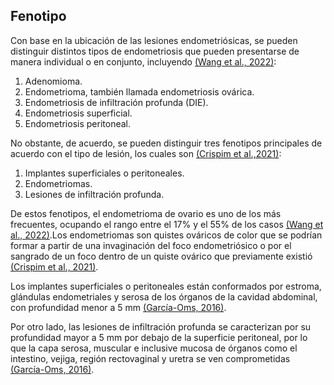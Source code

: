 ## Fenotipo
Con base en la ubicación de las lesiones endometriósicas, se pueden distinguir distintos tipos de endometriosis que pueden presentarse de manera individual o en conjunto, incluyendo [(Wang et al.\, 2022)][9]:
1. Adenomioma.
2. Endometrioma, también llamada endometriosis ovárica.
3. Endometriosis de infiltración profunda \(DIE\).
4. Endometriosis superficial.
5. Endometriosis peritoneal.

No obstante, de acuerdo, se pueden distinguir tres fenotipos principales de acuerdo con el tipo de lesión, los cuales son [(Crispim et al.\,2021)][10]: 
1. Implantes superficiales o peritoneales.
2. Endometriomas.
3. Lesiones de infiltración profunda. 

De estos fenotipos, el endometrioma de ovario es uno de los más frecuentes, ocupando el rango entre el 17% y el 55% de los casos [(Wang et al.\, 2022)][9].Los endometriomas son quistes ováricos de color que se podrían formar a partir de una invaginación del foco endometriósico o por el sangrado de un foco dentro de un quiste ovárico que previamente existió [(Crispim et al.\, 2021)][10].

Los implantes superficiales o peritoneales están conformados por estroma, glándulas endometriales y serosa de los órganos de la cavidad abdominal, con profundidad menor a 5 mm [(García-Oms\, 2016)][11].

Por otro lado, las lesiones de infiltración profunda se caracterizan por su profundidad mayor a 5 mm por debajo de la superficie peritoneal, por lo que la capa serosa, muscular e inclusive mucosa de órganos como el intestino, vejiga, región rectovaginal y uretra se ven comprometidas [(García-Oms\, 2016)][11]. 

[9]: https://doi.org/10.1016/j.tjog.2022.08.002
[10]: https://doi.org/10.1080/08820139.2020.1764577
[11]: https://dialnet.unirioja.es/servlet/tesis?codigo=252879
